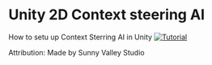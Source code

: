 # Unity 2D Context steering AI
How to setu up Context Sterring AI in Unity
[![Tutorial](https://img.youtube.com/vi/tIfC00BE6z8/0.jpg)](https://youtu.be/tIfC00BE6z8)

<p>Attribution:
Made by Sunny Valley Studio
